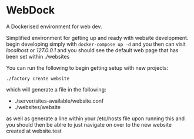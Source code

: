 # WebDock
A Dockerised environment for web dev.

Simplified environment for getting up and ready with website development. 
begin developing simply with `docker-compose up -d` and you then can visit 
*localhost* or *127.0.0.1* and you should see the default web page that has been
set within ./websites

You can run the following to begin getting setup with new projects: 
```
./factory create website
```

which will generate a file in the following: 
- ./server/sites-available/website.conf
- ./websites/website

as well as generate a line within your /etc/hosts file upon running this and
you should then be ablre to just navigate on over to the new website created 
at website.test 